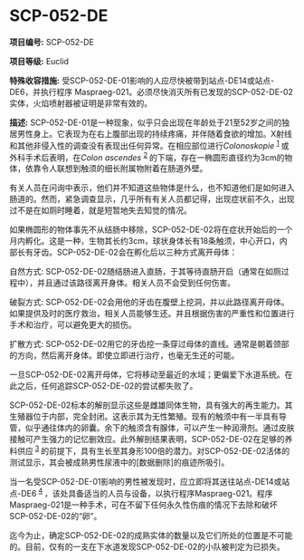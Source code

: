 # SCP-052-DE
**项目编号:**  SCP-052-DE

**项目等级:**  Euclid

**特殊收容措施:**  受SCP-052-DE-01影响的人应尽快被带到站点-DE14或站点-DE6，并执行程序 Maspraeg-021。必须尽快消灭所有已发现的SCP-052-DE-02实体，火焰喷射器被证明是非常有效的。

**描述:**  SCP-052-DE-01是一种现象，似乎只会出现在年龄处于21至52岁之间的独居男性身上。它表现为在右上腹部出现的持续疼痛，并伴随着食欲的增加。X射线和其他非侵入性的调查没有表现出任何异常。在相应部位进行*Colonoskopie* <sup class='footnoteref'>
 <a shape='rect' class='footnoteref' id='footnoteref-1' href='javascript:;' onclick='WIKIDOT.page.utils.scrollToReference(&apos;footnote-1&apos;)'>1</a>
</sup>或外科手术后表明，在*Colon ascendes* <sup class='footnoteref'>
 <a shape='rect' class='footnoteref' id='footnoteref-2' href='javascript:;' onclick='WIKIDOT.page.utils.scrollToReference(&apos;footnote-2&apos;)'>2</a>
</sup>的下端，存在一椭圆形直径约为3cm的物体，依靠令人联想到触须的细长附属物附着在肠道外壁。

有关人员在问询中表示，他们并不知道这些物体是什么，也不知道他们是如何进入肠道的。然而，紧急调查显示，几乎所有有关人员都记得，出现症状前不久，出现过不是在如厕时睡着，就是短暂地失去知觉的情况。

如果椭圆形的物体事先不从结肠中移除，SCP-052-DE-02将在症状开始后的一个月内孵化。这是一种，生物其长约3cm，球状身体长有18条触须，中心开口，内部长有牙齿。SCP-052-DE-02会在孵化后以三种方式离开母体：

自然方式: SCP-052-DE-02随结肠进入直肠，于其等待直肠开启（通常在如厕过程中），并且通过该路径离开身体。相关人员不会受到任何伤害。

破裂方式: SCP-052-DE-02会用他的牙齿在腹壁上挖洞，并以此路径离开母体。如果提供及时的医疗救治，相关人员能够生还。并且根据伤害的严重性和位置进行手术和治疗，可以避免更大的损伤。

扩散方式: SCP-052-DE-02用它的牙齿挖一条穿过母体的直线。通常是朝着颈部的方向，然后离开身体。即使立即进行治疗，也毫无生还的可能。

一旦SCP-052-DE-02离开母体，它将移动至最近的水域；更偏爱下水道系统。在此之后，任何追踪SCP-052-DE-02的尝试都失败了。

SCP-052-DE-02标本的解剖显示这些是雌雄同体生物，具有强大的再生能力。其生殖器位于内部，完全封闭。这表示其为无性繁殖。现有的触须中有一半具有导管，似乎通往体内的卵囊。余下的触须含有腺体，可以产生一种润滑剂。通过皮肤接触可产生强力的记忆删效应。此外解剖结果表明，SCP-052-DE-02在足够的养料供应<sup class='footnoteref'>
 <a shape='rect' class='footnoteref' id='footnoteref-3' href='javascript:;' onclick='WIKIDOT.page.utils.scrollToReference(&apos;footnote-3&apos;)'>3</a>
</sup>的前提下，具有生长至其身形100倍的潜力。对SCP-052-DE-02活体的测试显示，其会被成熟男性尿液中的[数据删除]的痕迹所吸引。

当一名受SCP-052-DE-01影响的男性被发现时，应立即将其送往站点-DE14或站点-DE6<sup class='footnoteref'>
 <a shape='rect' class='footnoteref' id='footnoteref-4' href='javascript:;' onclick='WIKIDOT.page.utils.scrollToReference(&apos;footnote-4&apos;)'>4</a>
</sup>，该处具备适当的人员与设备，以执行程序Maspraeg-021。程序Maspraeg-021是一种手术，可在不留下任何永久性伤痕的情况下去除和破坏SCP-052-DE-02的“卵”。

迄今为止，确定SCP-052-DE-02的成熟实体的数量以及它们所处的位置是不可能的。目前，仅有的一支在下水道发现SCP-052-DE-02的小队被判定为已损失。


